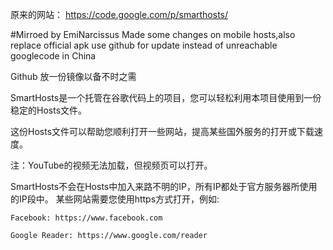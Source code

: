 原来的网站：
https://code.google.com/p/smarthosts/

#Mirroed by EmiNarcissus
Made some changes on mobile hosts,also replace official apk use github for update instead of unreachable googlecode in China

Github 放一份镜像以备不时之需

SmartHosts是一个托管在谷歌代码上的项目，您可以轻松利用本项目使用到一份稳定的Hosts文件。

这份Hosts文件可以帮助您顺利打开一些网站，提高某些国外服务的打开或下载速度。 

注：YouTube的视频无法加载，但视频页可以打开。 


SmartHosts不会在Hosts中加入来路不明的IP，所有IP都处于官方服务器所使用的IP段中。
某些网站需要您使用https方式打开，例如:

    Facebook: https://www.facebook.com 

    Google Reader: https://www.google.com/reader 
